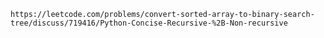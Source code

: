 
	https://leetcode.com/problems/convert-sorted-array-to-binary-search-tree/discuss/719416/Python-Concise-Recursive-%2B-Non-recursive

